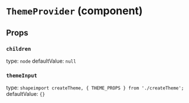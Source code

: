`ThemeProvider` (component)
===========================



Props
-----

### `children`

type: `node`
defaultValue: `null`


### `themeInput`

type: `shapeimport createTheme, { THEME_PROPS } from './createTheme';`
defaultValue: `{}`

